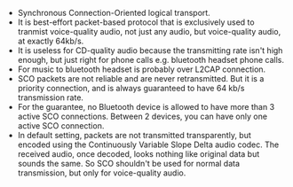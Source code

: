 * Synchronous Connection-Oriented logical transport.
* It is best-effort packet-based protocol that is exclusively used to tranmist voice-quality audio, not just any audio, but voice-quality audio, at exactly 64kb/s.
* It is useless for CD-quality audio because the transmitting rate isn't high enough, but just right for phone calls e.g. bluetooth headset phone calls.
* For music to bluetooth headset is probably over L2CAP connection.
* SCO packets are not reliable and are never retransmitted. But it is a priority connection, and is always guaranteed to have 64 kb/s transmission rate.
* For the guarantee, no Bluetooth device is allowed to have more than 3 active SCO connections. Between 2 devices, you can have only one active SCO connection.
* In default setting, packets are not transmitted transparently, but encoded using the Continuously Variable Slope Delta audio codec. The received audio, once decoded, looks nothing like original data but sounds the same. So SCO shouldn't be used for normal data transmission, but only for voice-quality audio.

